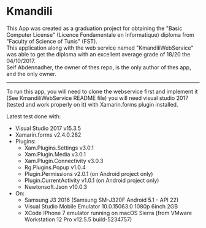 # Kmandili
This App was created as a graduation project for obtaining the "Basic Computer License" (Licence Fondamentale en Informatique) diploma from "Faculty of Science of Tunis" (FST).  
This application along with the web service named "KmandiliWebService" was able to get the diploma with an excellent average grade of 18/20 the 04/10/2017.  
Seif Abdennadher, the owner of thes repo, is the only author of thes app, and the only owner.

******************************************************************************************************************************************

To run this app, you will need to clone the webservice first and implement it (See KmandiliWebService README file) you will need visual studio 2017 (tested and work properly on it) with Xamarin.forms plugin installed.  

Latest test done with:
 - Visual Studio 2017 v15.3.5
 - Xamarin.forms v2.4.0.282
 - Plugins:
    - Xam.Plugins.Settings v3.0.1
    - Xam.Plugin.Media v3.0.1
    - Xam.Plugin.Connectivity v3.0.3
    - Rg.Plugins.Popup v1.0.4
    - Plugin.Permissions v2.0.1 (on Android project only)
    - Plugin.CurrentActivity v1.0.1 (on Android project only)
    - Newtonsoft.Json v10.0.3
 - On:
    - Samsung J3 2016 (Samsung SM-J320F Android 5.1 - API 22)
    - Visual Studio Mobile Emulator 10.0.15063.0 1080p 6inch 2GB
    - XCode IPhone 7 emulator running on macOS Sierra (from VMware Workstation 12 Pro v12.5.5 build-5234757)
